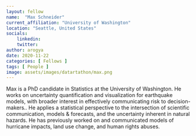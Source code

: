 ```yaml
---
layout: fellow
name:  "Max Schneider"
current_affiliation: "University of Washington"
location: "Seattle, United States"
socials:
    linkedin: 
    twitter: 
author: arogya
date: 2020-11-22
categories: [ Fellows ]
tags: [ People ]
image: assets/images/datartathon/max.png
---
```


Max is a PhD candidate in Statistics at the University of Washington. He works on uncertainty quantification and visualization for earthquake models, with broader interest in effectively communicating risk to decision-makers.. He applies a statistical perspective to the intersection of scientific communication, models & forecasts, and the uncertainty inherent in natural hazards. He has previously worked on and communicated models of hurricane impacts, land use change, and human rights abuses.

